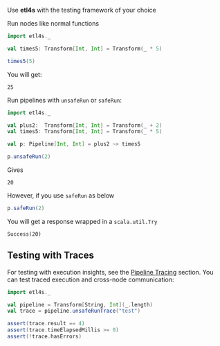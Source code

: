 
Use **etl4s** with the testing framework of your choice

Run nodes like normal functions
```scala
import etl4s._

val times5: Transform[Int, Int] = Transform(_ * 5)

times5(5)
```

You will get:
```
25
```

Run pipelines with `unsafeRun` or `safeRun`:

```scala
import etl4s._

val plus2:  Transform[Int, Int] = Transform(_ + 2)
val times5: Transform[Int, Int] = Transform(_ * 5)

val p: Pipeline[Int, Int] = plus2 ~> times5

p.unsafeRun(2)
```
Gives
```
20
```
However, if you use `safeRun` as below
```scala
p.safeRun(2)
```
You will get a response wrapped in a `scala.util.Try`
```
Success(20)
```

## Testing with Traces

For testing with execution insights, see the [Pipeline Tracing](trace.md) section. You can test traced execution and cross-node communication:

```scala
import etl4s._

val pipeline = Transform[String, Int](_.length)
val trace = pipeline.unsafeRunTrace("test")

assert(trace.result == 4)
assert(trace.timeElapsedMillis >= 0)
assert(!trace.hasErrors)
```

